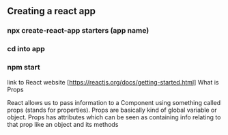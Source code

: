 ## Creating a react app 
### npx create-react-app starters (app name)
### cd into app 
### npm start 


link to React website [https://reactjs.org/docs/getting-started.html]
 What is Props

React allows us to pass information to a Component using something called props (stands for properties). Props are basically kind of global variable or object.
Props has attributes which can be seen as containing info relating to that prop like an object and its methods